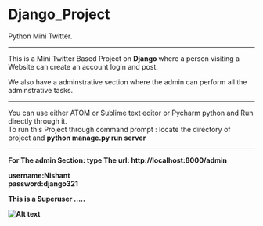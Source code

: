 # Django_Project
Python Mini Twitter.
<hr>
This is a Mini Twitter Based Project on <Strong> Django </strong> where a person visiting a Website can create an account login and post.
<p>
We also have a adminstrative section where the admin can perform all the adminstrative tasks.
  <br>
  <p>
  
 
  
  
  <hr>
  You can use either ATOM or Sublime text editor or Pycharm python and Run directly through it. <br>
  To run this Project through command prompt  : locate the directory of project and  <b> python manage.py run server
  <br> <hr>
  For The admin Section: type The url:  http://localhost:8000/admin <p>
  </p>
username:Nishant <br>
password:django321  

   This is a Superuser .....


  
  

![Alt text](https://github.com/NishantGautam023/Django_Project/blob/master/home.png)

